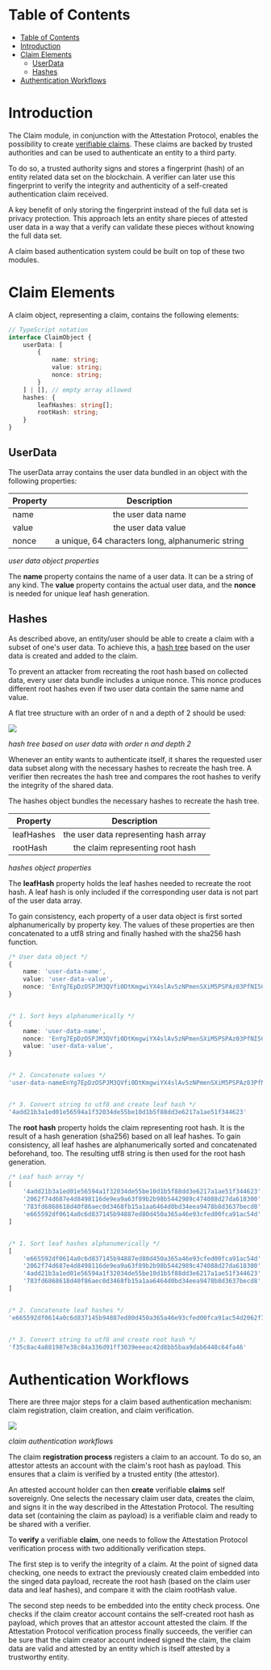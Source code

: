 <!-- 
/*
 *  Copyright (C) 2019  Attila Aldemir <a_aldemir@hotmail.de>
 *
 *  This program is free software: you can redistribute it and/or modify
 *  it under the terms of the GNU General Public License as published by
 *  the Free Software Foundation, either version 3 of the License, or
 *  (at your option) any later version.
 *
 *  This program is distributed in the hope that it will be useful,
 *  but WITHOUT ANY WARRANTY; without even the implied warranty of
 *  MERCHANTABILITY or FITNESS FOR A PARTICULAR PURPOSE.  See the
 *  GNU General Public License for more details.
 *
 *  You should have received a copy of the GNU General Public License
 *  along with this program.  If not, see <https://www.gnu.org/licenses/>.
 */ 
 -->

# Table of Contents

- [Table of Contents](#table-of-contents)
- [Introduction](#introduction)
- [Claim Elements](#claim-elements)
    - [UserData](#userdata)
    - [Hashes](#hashes)
- [Authentication Workflows](#authentication-workflows)


# Introduction

The Claim module, in conjunction with the Attestation Protocol, enables the possibility to create [verifiable claims](https://docs.microsoft.com/en-us/previous-versions/msp-n-p/ff359101(v=pandp.10)?redirectedfrom=MSDN). These claims are backed by trusted authorities and can be used to authenticate an entity to a third party.

To do so, a trusted authority signs and stores a fingerprint (hash) of an entity related data set on the blockchain. A verifier can later use this fingerprint to verify the integrity and authenticity of a self-created authentication claim received.

A key benefit of only storing the fingerprint instead of the full data set is privacy protection. This approach lets an entity share pieces of attested user data in a way that a verify can validate these pieces without knowing the full data set.

A claim based authentication system could be built on top of these two modules.


# Claim Elements

A claim object, representing a claim, contains the following elements:

````typescript
// TypeScript notation
interface ClaimObject {
    userData: [
        {
            name: string;
            value: string;
            nonce: string;
        }
    ] | [], // empty array allowed
    hashes: {
        leafHashes: string[];
        rootHash: string;
    }
}
````


## UserData

The userData array contains the user data bundled in an object with the following properties:

| Property |                    Description                    |
|----------|:-------------------------------------------------:|
| name     |                 the user data name                |
| value    |                the user data value                |
| nonce    | a unique, 64 characters long, alphanumeric string |

*user data object properties*

The **name** property contains the name of a user data. It can be a string of any kind. The **value** property contains the actual user data, and the **nonce** is needed for unique leaf hash generation.


## Hashes

As described above, an entity/user should be able to create a claim with a subset of one's user data. To achieve this, a [hash tree](https://en.wikipedia.org/wiki/Merkle_tree) based on the user data is created and added to the claim.

To prevent an attacker from recreating the root hash based on collected data, every user data bundle includes a unique nonce. This nonce produces different root hashes even if two user data contain the same name and value.

A flat tree structure with an order of n and a depth of 2 should be used:

![](./.../../draw.io/out/diagrams-merkle-tree.svg)

*hash tree based on user data with order n and depth 2*

Whenever an entity wants to authenticate itself, it shares the requested user data subset along with the necessary hashes to recreate the hash tree. A verifier then recreates the hash tree and compares the root hashes to verify the integrity of the shared data.

The hashes object bundles the necessary hashes to recreate the hash tree.

| Property   |              Description              |
|------------|:-------------------------------------:|
| leafHashes | the user data representing hash array |
| rootHash   |    the claim representing root hash   |

*hashes object properties*

The **leafHash** property holds the leaf hashes needed to recreate the root hash. A leaf hash is only included if the corresponding user data is not part of the user data array.

To gain consistency, each property of a user data object is first sorted alphanumerically by property key. The values of these properties are then concatenated to a utf8 string and finally hashed with the sha256 hash function.

````typescript
/* User data object */
{
    name: 'user-data-name',
    value: 'user-data-value',
    nonce: 'EnYg7EpDzOSPJM3QVfi0DtKmgwiYX4slAv5zNPmenSXiM5PSPAz03PfNI5C1XEDV'
}


/* 1. Sort keys alphanumerically */
{
    name: 'user-data-name',
    nonce: 'EnYg7EpDzOSPJM3QVfi0DtKmgwiYX4slAv5zNPmenSXiM5PSPAz03PfNI5C1XEDV'
    value: 'user-data-value',
}


/* 2. Concatenate values */
'user-data-nameEnYg7EpDzOSPJM3QVfi0DtKmgwiYX4slAv5zNPmenSXiM5PSPAz03PfNI5C1XEDVuser-data-value'


/* 3. Convert string to utf8 and create leaf hash */
'4add21b3a1ed01e56594a1f32034de55be10d1b5f88dd3e6217a1ae51f344623'
````


The **root hash** property holds the claim representing root hash. It is the result of a hash generation (sha256) based on all leaf hashes. To gain consistency, all leaf hashes are alphanumerically sorted and concatenated beforehand, too. The resulting utf8 string is then used for the root hash generation.

````typescript
/* Leaf hash array */
[
    '4add21b3a1ed01e56594a1f32034de55be10d1b5f88dd3e6217a1ae51f344623',
    '2062f74d687e4d8498116de9ea9a63f89b2b98b5442989c474088d27da618300',
    '783fd6868618d40f86aec0d3468fb15a1aa6464d0bd34eea9478b8d3637becd8',
    'e665592df0614a0c6d837145b94887ed80d450a365a46e93cfed00fca91ac54d',
]


/* 1. Sort leaf hashes alphanumerically */
[
    'e665592df0614a0c6d837145b94887ed80d450a365a46e93cfed00fca91ac54d',
    '2062f74d687e4d8498116de9ea9a63f89b2b98b5442989c474088d27da618300',
    '4add21b3a1ed01e56594a1f32034de55be10d1b5f88dd3e6217a1ae51f344623',
    '783fd6868618d40f86aec0d3468fb15a1aa6464d0bd34eea9478b8d3637becd8',
]


/* 2. Concatenate leaf hashes */
'e665592df0614a0c6d837145b94887ed80d450a365a46e93cfed00fca91ac54d2062f74d687e4d8498116de9ea9a63f89b2b98b5442989c474088d27da6183004add21b3a1ed01e56594a1f32034de55be10d1b5f88dd3e6217a1ae51f344623783fd6868618d40f86aec0d3468fb15a1aa6464d0bd34eea9478b8d3637becd8'


/* 3. Convert string to utf8 and create root hash */
'f35c8ac4a881987e38c84a336d91ff3039eeeac42d8bb5baa9dab6448c64fa46'
````


# Authentication Workflows

There are three major steps for a claim based authentication mechanism: claim registration, claim creation, and claim verification.

![](./../plantUml/out/claim/../../../../plantUml/out/claim/claim-authentication-workflow/claim-authentication-workflow.svg)

*claim authentication workflows*


The claim **registration process** registers a claim to an account. To do so, an attestor attests an account with the claim's root hash as payload. This ensures that a claim is verified by a trusted entity (the attestor).

An attested account holder can then **create** verifiable **claims** self sovereignly. One selects the necessary claim user data, creates the claim, and signs it in the way described in the Attestation Protocol. The resulting data set (containing the claim as payload) is a verifiable claim and ready to be shared with a verifier.

To **verify** a verifiable **claim**, one needs to follow the Attestation Protocol verification process with two additionally verification steps. 

The first step is to verify the integrity of a claim. At the point of signed data checking, one needs to extract the previously created claim embedded into the singed data payload, recreate the root hash (based on the claim user data and leaf hashes), and compare it with the claim rootHash value.

The second step needs to be embedded into the entity check process. One checks if the claim creator account contains the self-created root hash as payload, which proves that an attestor account attested the claim. If the Attestation Protocol verification process finally succeeds, the verifier can be sure that the claim creator account indeed signed the claim, the claim data are valid and attested by an entity which is itself attested by a trustworthy entity.